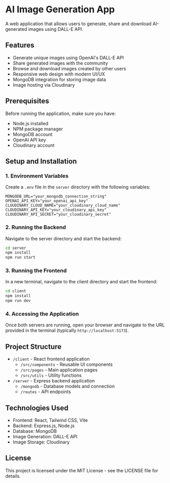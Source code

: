 # AI Image Generation App

A web application that allows users to generate, share and download AI-generated images using DALL-E API.

## Features

- Generate unique images using OpenAI's DALL-E API
- Share generated images with the community
- Browse and download images created by other users
- Responsive web design with modern UI/UX
- MongoDB integration for storing image data
- Image hosting via Cloudinary

## Prerequisites

Before running the application, make sure you have:
- Node.js installed
- NPM package manager
- MongoDB account
- OpenAI API key
- Cloudinary account

## Setup and Installation

### 1. Environment Variables

Create a `.env` file in the `server` directory with the following variables:

```
MONGODB_URL="your_mongodb_connection_string"
OPENAI_API_KEY="your_openai_api_key"
CLOUDINARY_CLOUD_NAME="your_cloudinary_cloud_name"
CLOUDINARY_API_KEY="your_cloudinary_api_key"
CLOUDINARY_API_SECRET="your_cloudinary_secret"
```

### 2. Running the Backend

Navigate to the server directory and start the backend:

```bash
cd server
npm install
npm run start
```

### 3. Running the Frontend

In a new terminal, navigate to the client directory and start the frontend:

```bash
cd client
npm install
npm run dev
```

### 4. Accessing the Application

Once both servers are running, open your browser and navigate to the URL provided in the terminal (typically `http://localhost:5173`).

## Project Structure

- `/client` - React frontend application
  - `/src/components` - Reusable UI components
  - `/src/pages` - Main application pages
  - `/src/utils` - Utility functions
- `/server` - Express backend application
  - `/mongodb` - Database models and connection
  - `/routes` - API endpoints

## Technologies Used

- Frontend: React, Tailwind CSS, Vite
- Backend: Express.js, Node.js
- Database: MongoDB
- Image Generation: DALL-E API
- Image Storage: Cloudinary

## License

This project is licensed under the MIT License - see the LICENSE file for details.

